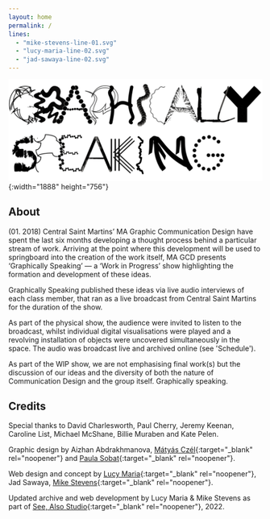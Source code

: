 ```yaml
---
layout: home
permalink: /
lines: 
  - "mike-stevens-line-01.svg"
  - "lucy-maria-line-02.svg"
  - "jad-sawaya-line-02.svg"
---
```


![Graphically Speaking logo](/assets/logo.png){:width="1888" height="756"}

## About
(01. 2018) Central Saint Martins’ MA Graphic Communication Design have spent the last six months developing a thought process behind a particular stream of work. Arriving at the point where this development will be used to springboard into the creation of the work itself, MA GCD presents ‘Graphically Speaking’ — a ‘Work in Progress’ show highlighting the formation and development of these ideas.

Graphically Speaking published these ideas via live audio interviews of each class member, that ran as a live broadcast from Central Saint Martins for the duration of the show.

As part of the physical show, the audience were invited to listen to the broadcast, whilst individual digital visualisations were played and a revolving installation of objects were uncovered simultaneously in the space. The audio was broadcast live and archived online (see 'Schedule').

As part of the WIP show, we are not emphasising final work(s) but the discussion of our ideas and the diversity of both the nature of Communication Design and the group itself. Graphically speaking.


## Credits
Special thanks to David Charlesworth, Paul Cherry, Jeremy Keenan, Caroline List, Michael McShane, Billie Muraben and Kate Pelen.

Graphic design by Aizhan Abdrakhmanova, [Mátyás Czél](https://czelmatyas.co/){:target="_blank" rel="noopener"} and [Paula Sobat](https://www.paulasobat.com/){:target="_blank" rel="noopener"}.

Web design and concept by [Lucy Maria](http://lucymaria.co.uk/){:target="_blank" rel="noopener"}, Jad Sawaya, [Mike Stevens](https://www.mikestevens.co.uk/){:target="_blank" rel="noopener"}.

Updated archive and web development by Lucy Maria & Mike Stevens as part of [See, Also Studio](https://www.see-also.com/){:target="_blank" rel="noopener"}, 2022.
